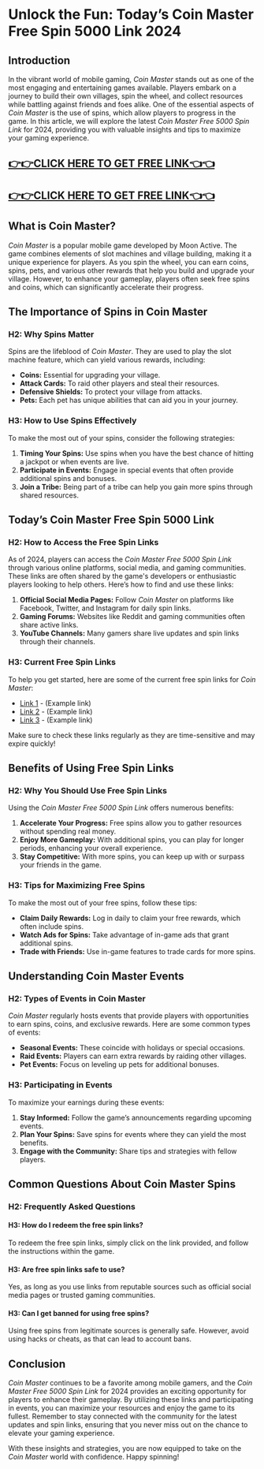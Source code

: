 # Unlock the Fun: Today’s Coin Master Free Spin 5000 Link 2024

## Introduction

In the vibrant world of mobile gaming, *Coin Master* stands out as one of the most engaging and entertaining games available. Players embark on a journey to build their own villages, spin the wheel, and collect resources while battling against friends and foes alike. One of the essential aspects of *Coin Master* is the use of spins, which allow players to progress in the game. In this article, we will explore the latest *Coin Master Free 5000 Spin Link* for 2024, providing you with valuable insights and tips to maximize your gaming experience.

[👉👉CLICK HERE TO GET FREE LINK👈👈](https://todaylink.site/CoinsLink/)
--
[👉👉CLICK HERE TO GET FREE LINK👈👈](https://todaylink.site/CoinsLink/)
--

## What is Coin Master?

*Coin Master* is a popular mobile game developed by Moon Active. The game combines elements of slot machines and village building, making it a unique experience for players. As you spin the wheel, you can earn coins, spins, pets, and various other rewards that help you build and upgrade your village. However, to enhance your gameplay, players often seek free spins and coins, which can significantly accelerate their progress.

## The Importance of Spins in Coin Master

### H2: Why Spins Matter

Spins are the lifeblood of *Coin Master*. They are used to play the slot machine feature, which can yield various rewards, including:

- **Coins:** Essential for upgrading your village.
- **Attack Cards:** To raid other players and steal their resources.
- **Defensive Shields:** To protect your village from attacks.
- **Pets:** Each pet has unique abilities that can aid you in your journey.

### H3: How to Use Spins Effectively

To make the most out of your spins, consider the following strategies:

1. **Timing Your Spins:** Use spins when you have the best chance of hitting a jackpot or when events are live.
2. **Participate in Events:** Engage in special events that often provide additional spins and bonuses.
3. **Join a Tribe:** Being part of a tribe can help you gain more spins through shared resources.

## Today’s Coin Master Free Spin 5000 Link

### H2: How to Access the Free Spin Links

As of 2024, players can access the *Coin Master Free 5000 Spin Link* through various online platforms, social media, and gaming communities. These links are often shared by the game's developers or enthusiastic players looking to help others. Here’s how to find and use these links:

1. **Official Social Media Pages:** Follow *Coin Master* on platforms like Facebook, Twitter, and Instagram for daily spin links.
2. **Gaming Forums:** Websites like Reddit and gaming communities often share active links.
3. **YouTube Channels:** Many gamers share live updates and spin links through their channels.

### H3: Current Free Spin Links

To help you get started, here are some of the current free spin links for *Coin Master*:

- [Link 1](#) - (Example link)
- [Link 2](#) - (Example link)
- [Link 3](#) - (Example link)

Make sure to check these links regularly as they are time-sensitive and may expire quickly!

## Benefits of Using Free Spin Links

### H2: Why You Should Use Free Spin Links

Using the *Coin Master Free 5000 Spin Link* offers numerous benefits:

1. **Accelerate Your Progress:** Free spins allow you to gather resources without spending real money.
2. **Enjoy More Gameplay:** With additional spins, you can play for longer periods, enhancing your overall experience.
3. **Stay Competitive:** With more spins, you can keep up with or surpass your friends in the game.

### H3: Tips for Maximizing Free Spins

To make the most out of your free spins, follow these tips:

- **Claim Daily Rewards:** Log in daily to claim your free rewards, which often include spins.
- **Watch Ads for Spins:** Take advantage of in-game ads that grant additional spins.
- **Trade with Friends:** Use in-game features to trade cards for more spins.

## Understanding Coin Master Events

### H2: Types of Events in Coin Master

*Coin Master* regularly hosts events that provide players with opportunities to earn spins, coins, and exclusive rewards. Here are some common types of events:

- **Seasonal Events:** These coincide with holidays or special occasions.
- **Raid Events:** Players can earn extra rewards by raiding other villages.
- **Pet Events:** Focus on leveling up pets for additional bonuses.

### H3: Participating in Events

To maximize your earnings during these events:

1. **Stay Informed:** Follow the game’s announcements regarding upcoming events.
2. **Plan Your Spins:** Save spins for events where they can yield the most benefits.
3. **Engage with the Community:** Share tips and strategies with fellow players.

## Common Questions About Coin Master Spins

### H2: Frequently Asked Questions

#### H3: How do I redeem the free spin links?

To redeem the free spin links, simply click on the link provided, and follow the instructions within the game.

#### H3: Are free spin links safe to use?

Yes, as long as you use links from reputable sources such as official social media pages or trusted gaming communities.

#### H3: Can I get banned for using free spins?

Using free spins from legitimate sources is generally safe. However, avoid using hacks or cheats, as that can lead to account bans.

## Conclusion

*Coin Master* continues to be a favorite among mobile gamers, and the *Coin Master Free 5000 Spin Link* for 2024 provides an exciting opportunity for players to enhance their gameplay. By utilizing these links and participating in events, you can maximize your resources and enjoy the game to its fullest. Remember to stay connected with the community for the latest updates and spin links, ensuring that you never miss out on the chance to elevate your gaming experience.

With these insights and strategies, you are now equipped to take on the *Coin Master* world with confidence. Happy spinning!
